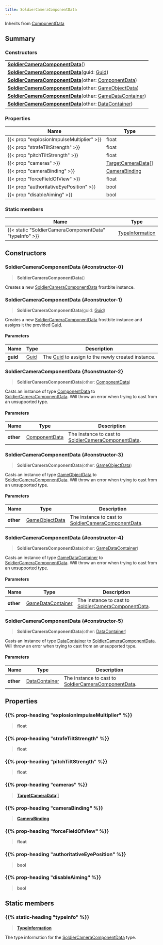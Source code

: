 ```yaml
---
title: SoldierCameraComponentData
---
```


Inherits from [ComponentData](/vext/ref/fb/componentdata)

## Summary

### Constructors

|  |
| --- |
| **[SoldierCameraComponentData](#constructor-0)**() |
| **[SoldierCameraComponentData](#constructor-1)**(guid: [Guid](/vext/ref/shared/type/guid)) |
| **[SoldierCameraComponentData](#constructor-2)**(other: [ComponentData](/vext/ref/fb/componentdata)) |
| **[SoldierCameraComponentData](#constructor-3)**(other: [GameObjectData](/vext/ref/fb/gameobjectdata)) |
| **[SoldierCameraComponentData](#constructor-4)**(other: [GameDataContainer](/vext/ref/fb/gamedatacontainer)) |
| **[SoldierCameraComponentData](#constructor-5)**(other: [DataContainer](/vext/ref/shared/type/datacontainer)) |

### Properties

| Name | Type |
| ---- | ---- |
| {{< prop "explosionImpulseMultiplier" >}} | float |
| {{< prop "strafeTiltStrength" >}} | float |
| {{< prop "pitchTiltStrength" >}} | float |
| {{< prop "cameras" >}} | [TargetCameraData](/vext/ref/fb/targetcameradata)[] |
| {{< prop "cameraBinding" >}} | [CameraBinding](/vext/ref/fb/camerabinding) |
| {{< prop "forceFieldOfView" >}} | float |
| {{< prop "authoritativeEyePosition" >}} | bool |
| {{< prop "disableAiming" >}} | bool |

### Static members

| Name | Type |
| ---- | ---- |
| {{< static "SoldierCameraComponentData" "typeInfo" >}} | [TypeInformation](/vext/ref/shared/type/typeinformation) |

## Constructors

### SoldierCameraComponentData {#constructor-0}

> **SoldierCameraComponentData**()

Creates a new [SoldierCameraComponentData](/vext/ref/fb/soldiercameracomponentdata) frostbite instance.

### SoldierCameraComponentData {#constructor-1}

> **SoldierCameraComponentData**(guid: [Guid](/vext/ref/shared/type/guid))

Creates a new [SoldierCameraComponentData](/vext/ref/fb/soldiercameracomponentdata) frostbite instance and assigns it the provided [Guid](/vext/ref/shared/type/guid).

#### Parameters

| Name | Type | Description |
| ---- | ---- | ----------- |
| **guid** | [Guid](/vext/ref/shared/type/guid) | The [Guid](/vext/ref/shared/type/guid) to assign to the newly created instance. |

### SoldierCameraComponentData {#constructor-2}

> **SoldierCameraComponentData**(other: [ComponentData](/vext/ref/fb/componentdata))

Casts an instance of type [ComponentData](/vext/ref/fb/componentdata) to [SoldierCameraComponentData](/vext/ref/fb/soldiercameracomponentdata). Will throw an error when trying to cast from an unsupported type.

#### Parameters

| Name | Type | Description |
| ---- | ---- | ----------- |
| **other** | [ComponentData](/vext/ref/fb/componentdata) | The instance to cast to [SoldierCameraComponentData](/vext/ref/fb/soldiercameracomponentdata). |

### SoldierCameraComponentData {#constructor-3}

> **SoldierCameraComponentData**(other: [GameObjectData](/vext/ref/fb/gameobjectdata))

Casts an instance of type [GameObjectData](/vext/ref/fb/gameobjectdata) to [SoldierCameraComponentData](/vext/ref/fb/soldiercameracomponentdata). Will throw an error when trying to cast from an unsupported type.

#### Parameters

| Name | Type | Description |
| ---- | ---- | ----------- |
| **other** | [GameObjectData](/vext/ref/fb/gameobjectdata) | The instance to cast to [SoldierCameraComponentData](/vext/ref/fb/soldiercameracomponentdata). |

### SoldierCameraComponentData {#constructor-4}

> **SoldierCameraComponentData**(other: [GameDataContainer](/vext/ref/fb/gamedatacontainer))

Casts an instance of type [GameDataContainer](/vext/ref/fb/gamedatacontainer) to [SoldierCameraComponentData](/vext/ref/fb/soldiercameracomponentdata). Will throw an error when trying to cast from an unsupported type.

#### Parameters

| Name | Type | Description |
| ---- | ---- | ----------- |
| **other** | [GameDataContainer](/vext/ref/fb/gamedatacontainer) | The instance to cast to [SoldierCameraComponentData](/vext/ref/fb/soldiercameracomponentdata). |

### SoldierCameraComponentData {#constructor-5}

> **SoldierCameraComponentData**(other: [DataContainer](/vext/ref/shared/type/datacontainer))

Casts an instance of type [DataContainer](/vext/ref/shared/type/datacontainer) to [SoldierCameraComponentData](/vext/ref/fb/soldiercameracomponentdata). Will throw an error when trying to cast from an unsupported type.

#### Parameters

| Name | Type | Description |
| ---- | ---- | ----------- |
| **other** | [DataContainer](/vext/ref/shared/type/datacontainer) | The instance to cast to [SoldierCameraComponentData](/vext/ref/fb/soldiercameracomponentdata). |

## Properties

### {{% prop-heading "explosionImpulseMultiplier" %}}

> **float**

### {{% prop-heading "strafeTiltStrength" %}}

> **float**

### {{% prop-heading "pitchTiltStrength" %}}

> **float**

### {{% prop-heading "cameras" %}}

> **[TargetCameraData](/vext/ref/fb/targetcameradata)**[]

### {{% prop-heading "cameraBinding" %}}

> **[CameraBinding](/vext/ref/fb/camerabinding)**

### {{% prop-heading "forceFieldOfView" %}}

> **float**

### {{% prop-heading "authoritativeEyePosition" %}}

> **bool**

### {{% prop-heading "disableAiming" %}}

> **bool**

## Static members

### {{% static-heading "typeInfo" %}}

> **[TypeInformation](/vext/ref/shared/type/typeinformation)**

The type information for the [SoldierCameraComponentData](/vext/ref/fb/soldiercameracomponentdata) type.


